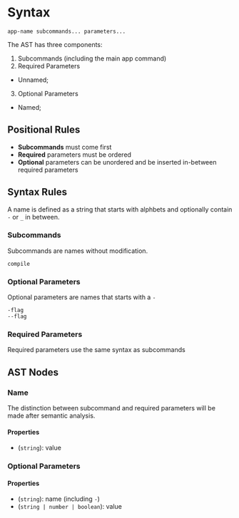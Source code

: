 # Syntax

````
app-name subcommands... parameters...
````

The AST has three components:
1. Subcommands (including the main app command)
2. Required Parameters
- Unnamed;
3. Optional Parameters
- Named;

## Positional Rules

- **Subcommands** must come first
- **Required** parameters must be ordered
- **Optional** parameters can be unordered and be inserted in-between required
parameters

## Syntax Rules
A name is defined as a string that starts with alphbets and optionally contain `-` or `_`
in between.

### Subcommands
Subcommands are names without modification.

````
compile
````

### Optional Parameters
Optional parameters are names that starts with a `-`

````
-flag
--flag
````

### Required Parameters
Required parameters use the same syntax as subcommands

## AST Nodes

### Name
The distinction between subcommand and required parameters will be made
after semantic analysis.

#### Properties

- (`string`): value

### Optional Parameters

#### Properties

- (`string`): name (including `-`)
- (`string | number | boolean`): value


